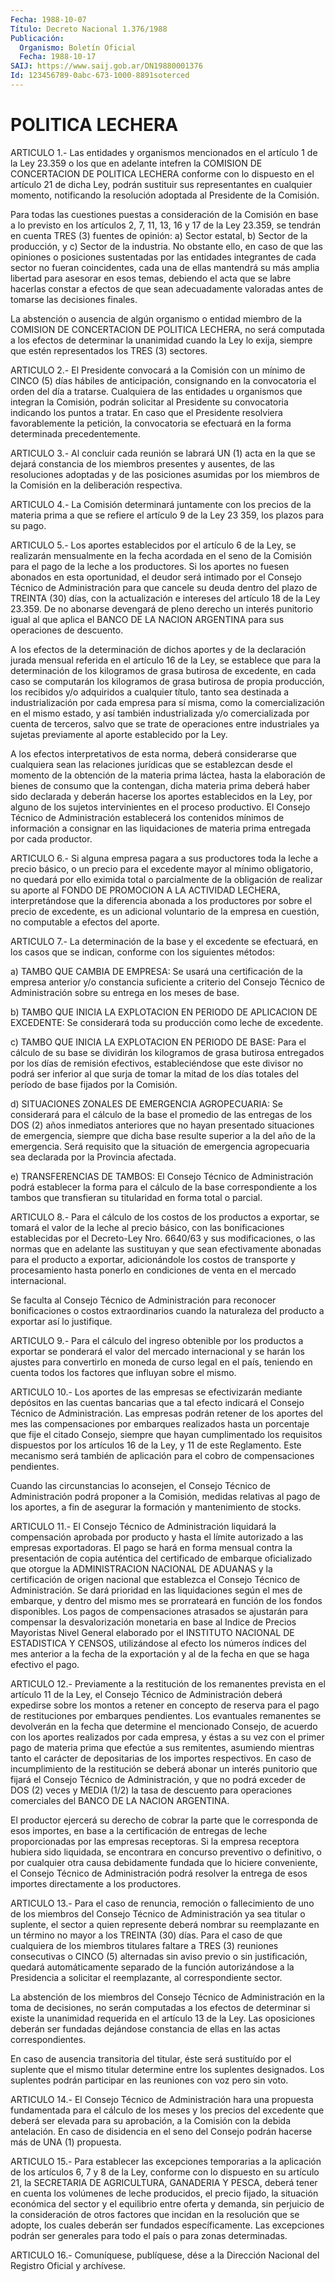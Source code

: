 ```yaml
---
Fecha: 1988-10-07
Título: Decreto Nacional 1.376/1988
Publicación:
  Organismo: Boletín Oficial
  Fecha: 1988-10-17
SAIJ: https://www.saij.gob.ar/DN19880001376
Id: 123456789-0abc-673-1000-8891soterced
---
```

# POLITICA LECHERA

<a id="1"></a>
ARTICULO  1.-  Las  entidades  y  organismos mencionados en el artículo  1  de  la Ley 23.359 o los que en  adelante  intefren  la COMISION  DE CONCERTACION  DE  POLITICA  LECHERA  conforme  con  lo dispuesto en  el  artículo  21  de  dicha Ley, podrán sustituir sus representantes  en  cualquier momento,  notificando  la  resolución adoptada al Presidente de la Comisión.

Para todas las cuestiones  puestas  a  consideración de la Comisión en base a lo previsto en los artículos 2,  7, 11, 13, 16 y 17 de la Ley 23.359, se tendrán en cuenta TRES (3) fuentes  de  opinión:  a) Sector  estatal,  b)  Sector  de  la  producción, y c) Sector de la industria.  No  obstante  ello,  en caso de  que  las  opiniones  o posiciones  sustentadas  por  las  entidades  integrantes  de  cada sector no fueran coincidentes, cada  una  de ellas mantendrá su más amplia libertad para asesorar en esos temas,  debiendo  el acta que se  labre  hacerlas  constar  a  efectos  de que sean adecuadamente valoradas antes de tomarse las decisiones finales.

La abstención o ausencia de algún organismo  o  entidad  miembro de la  COMISION DE CONCERTACION DE POLITICA LECHERA, no será computada a los  efectos  de determinar la unanimidad cuando la Ley lo exija, siempre que estén representados los TRES (3) sectores.

<a id="2"></a>
ARTICULO  2.-  El  Presidente  convocará  a la Comisión con un mínimo  de CINCO (5) días hábiles de anticipación,  consignando  en la convocatoria  el  orden  del  día  a tratarse. Cualquiera de las entidades u organismos que integran la  Comisión,  podrán solicitar al  Presidente  su convocatoria indicando los puntos a  tratar.  En caso que el Presidente  resolviera  favorablemente  la petición, la convocatoria  se efectuará en la forma determinada precedentemente.

<a id="3"></a>
ARTICULO 3.- Al concluir cada reunión se labrará UN (1) acta en la que  se  dejará constancia de los miembros presentes y ausentes, de las resoluciones  adoptadas y de las posiciones asumidas por los miembros de la Comisión en la deliberación respectiva.

<a id="4"></a>
ARTICULO 4.- La Comisión determinará juntamente con los precios de la  materia  prima  a  que se refiere el artículo 9 de la Ley 23 359, los plazos para su pago.

<a id="5"></a>
ARTICULO  5.- Los aportes establecidos por el artículo 6 de la Ley, se realizarán  mensualmente en la fecha acordada en el seno de la Comisión para el pago  de  la  leche  a  los productores. Si los aportes  no  fuesen abonados en esta oportunidad,  el  deudor  será intimado por el  Consejo Técnico de Administración para que cancele su deuda dentro del plazo de TREINTA (30) días, con la actualización e intereses  del  artículo 18 de la Ley 23.359. De no abonarse devengará de pleno derecho  un  interés punitorio igual al que aplica el BANCO DE LA NACION ARGENTINA  para sus operaciones de descuento.

A  los  efectos  de  la  determinación de dichos aportes  y  de  la declaración jurada mensual  referida  en  el artículo 16 de la Ley, se establece que para la determinación de los  kilogramos  de grasa butirosa  de  excedente,  en cada caso se computarán los kilogramos de  grasa  butirosa  de  propia    producción,  los  recibidos  y/o adquiridos a cualquier título, tanto sea destinada a industrialización  por  cada  empresa  para    sí  misma,  como  la comercialización en el mismo estado, y así también  industrializada y/o comercializada por cuenta de terceros, salvo que  se  trate  de operaciones  entre  industriales  ya  sujetas previamente al aporte establecido por la Ley.

A  los efectos interpretativos de esta norma,  deberá  considerarse que  cualquiera  sean  las  relaciones jurídicas que se establezcan desde el momento de la obtención  de la materia prima láctea, hasta la  elaboración  de  bienes  de consumo  que  la  contengan,  dicha materia prima deberá haber sido  declarada  y  deberán  hacerse los aportes   establecidos  en  la  Ley,  por  alguno  de  los  sujetos intervinientes  en  el  proceso  productivo.  El Consejo Técnico de Administración establecerá los contenidos mínimos  de información a consignar en las liquidaciones de materia prima entregada  por cada productor.

<a id="6"></a>
ARTICULO 6.- Si alguna empresa pagara a sus productores toda la leche  a  precio  básico,  o  un  precio para el excedente mayor al mínimo obligatorio, no quedará por ello eximida total o parcialmente de la obligación de realizar  su  aporte  al  FONDO DE PROMOCION    A    LA  ACTIVIDAD  LECHERA,  interpretándose  que  la diferencia abonada  a  los  productores  por  sobre  el  precio  de excedente,  es  un  adicional voluntario de la empresa en cuestión, no computable a efectos del aporte.

<a id="7"></a>
ARTICULO  7.-  La  determinación  de la base y el excedente se efectuará,  en  los  casos  que  se  indican,    conforme  con  los siguientes métodos:

a)  TAMBO QUE CAMBIA DE EMPRESA: Se usará una certificación  de  la empresa  anterior  y/o constancia suficiente a criterio del Consejo Técnico  de  Administración  sobre  su  entrega  en  los  meses  de base.

b) TAMBO QUE INICIA  LA  EXPLOTACION  EN  PERIODO  DE APLICACION DE EXCEDENTE:  Se  considerará  toda  su  producción  como  leche   de excedente.

c)  TAMBO  QUE  INICIA  LA  EXPLOTACION EN PERIODO DE BASE: Para el cálculo de su base se dividirán  los  kilogramos  de grasa butirosa entregados por los días de remisión efectivos, estableciéndose  que este  divisor  no podrá ser inferior al que surja de tomar la mitad de los días totales  del  período  de base fijados por la Comisión.

d) SITUACIONES ZONALES DE EMERGENCIA  AGROPECUARIA:  Se considerará para el cálculo de la base el promedio de las entregas  de  los DOS (2)  años inmediatos anteriores que no hayan presentado situaciones de emergencia,  siempre  que  dicha  base resulte superior a la del año  de  la  emergencia.  Será  requisito  que    la  situación  de emergencia  agropecuaria  sea declarada por la Provincia  afectada.

e) TRANSFERENCIAS DE TAMBOS:  El  Consejo Técnico de Administración podrá establecer la forma para el cálculo de la base correspondiente  a  los tambos que transfieran  su  titularidad  en forma total o parcial.

<a id="8"></a>
ARTICULO  8.- Para el cálculo de los costos de los productos a exportar, se tomará  el valor de la leche al precio básico, con las bonificaciones establecidas  por  el Decreto-Ley Nro. 6640/63 y sus modificaciones, o las normas que en  adelante  las sustituyan y que sean    efectivamente    abonadas  para  el  producto  a  exportar, adicionándole  los  costos  de  transporte  y  procesamiento  hasta ponerlo en condiciones de venta  en  el mercado internacional.

Se  faculta  al  Consejo Técnico de Administración  para  reconocer bonificaciones o costos  extraordinarios  cuando  la naturaleza del producto a exportar así lo justifique.

<a id="9"></a>
ARTICULO  9.-  Para  el  cálculo del ingreso obtenible por los productos a exportar se ponderará el valor del mercado internacional y se harán los ajustes  para convertirlo en moneda de curso legal en el país, teniendo en cuenta  todos  los factores que influyan sobre el mismo.

<a id="10"></a>
ARTICULO  10.-  Los  aportes  de las empresas se efectivizarán mediante  depósitos  en  las cuentas bancarias  que  a  tal  efecto indicará el Consejo Técnico  de Administración. Las empresas podrán retener de los aportes del mes  las  compensaciones  por  embarques realizados hasta un porcentaje que fije el citado Consejo,  siempre que    hayan   cumplimentado  los  requisitos  dispuestos  por  los artículos 16 de  la  Ley,  y 11 de este Reglamento.  Este mecanismo será  también  de  aplicación  para   el  cobro  de  compensaciones pendientes.

Cuando  las  circunstancias lo aconsejen,  el  Consejo  Técnico  de Administración  podrá  proponer a la Comisión, medidas relativas al pago de los aportes, a fin de asegurar la formación y mantenimiento de stocks.

<a id="11"></a>
ARTICULO 11.- El Consejo Técnico de Administración liquidará la compensación  aprobada  por producto y hasta el límite autorizado a las empresas exportadoras.  El pago se hará en forma mensual contra la  presentación de copia auténtica  del  certificado  de  embarque oficializado  que  otorgue  la ADMINISTRACION NACIONAL DE ADUANAS y la  certificación  de origen nacional  que  establezca  el  Consejo Técnico de Administración.  Se  dará prioridad en las liquidaciones según el mes de embarque, y dentro  del mismo mes se prorrateará en función  de  los fondos disponibles. Los  pagos  de  compensaciones atrasados se ajustarán  para compensar la desvalorización monetaria en base al Indice de Precios  Mayoristas  Nivel  General  elaborado por el INSTITUTO NACIONAL DE ESTADISTICA Y CENSOS, utilizándose  al efecto  los  números  índices  del  mes  anterior  a la fecha de la exportación  y  al  de  la fecha en que se haga efectivo  el  pago.

<a id="12"></a>
ARTICULO  12.-  Previamente a la restitución de los remanentes prevista en el artículo  11  de  la  Ley,  el  Consejo  Técnico  de Administración  deberá  expedirse  sobre  los  montos  a retener en concepto  de  reserva  para  el pago de restituciones por embarques pendientes. Los evantuales remanentes  se  devolverán  en  la fecha que  determine  el  mencionado  Consejo, de acuerdo con los aportes realizados por cada empresa, y éstas  a  su  vez con el primer pago de materia prima que efectúe a sus remitentes,  asumiendo  mientras tanto  el carácter de depositarias de los importes respectivos.  En caso de  incumplimiento  de  la  restitución  se  deberá  abonar un interés  punitorio que fijará el Consejo Técnico de Administración, y que no podrá  exceder  de  DOS (2) veces y MEDIA (1/2) la tasa de descuento  para operaciones comerciales  del  BANCO  DE  LA  NACION ARGENTINA.

El productor  ejercerá  su  derecho  de  cobrar  la  parte  que  le corresponda  de  esos  importes,  en  base  a  la  certificación de entregas  de  leche proporcionadas por las empresas receptoras.  Si la empresa receptora  hubiera  sido  liquidada,  se  encontrara  en concurso  preventivo  o  definitivo,  o  por  cualquier  otra causa debidamente fundada que lo hiciere conveniente, el Consejo  Técnico de  Administración  podrá  resolver  la  entrega  de  esos importes directamente a los productores.

<a id="13"></a>
ARTICULO 13.- Para el caso de renuncia, remoción o fallecimiento  de  uno  de  los  miembros  del  Consejo  Técnico de Administración  ya  sea  titular  o  suplente,  el  sector  a quien represente deberá nombrar su reemplazante en un término no mayor  a los  TREINTA  (30)  días.  Para  el  caso  de que cualquiera de los miembros  titulares  faltare  a TRES (3) reuniones  consecutivas  o CINCO (5) alternadas sin aviso  previo o sin justificación, quedará automáticamente  separado  de  la  función    autorizándose   a  la Presidencia    a  solicitar  el  reemplazante,  al  correspondiente sector.

La abstención de los miembros del Consejo Técnico de Administración en  la toma de decisiones, no serán computadas a los efectos de determinar  si  existe  la  unanimidad  requerida  en el artículo  13  de  la  Ley.  Las  oposiciones  deberán  ser fundadas dejándose  constancia de ellas en las actas correspondientes.

En caso de ausencia  transitoria  del titular, éste será sustituído por el suplente que el mismo titular  determine entre los suplentes designados. Los suplentes podrán participar  en  las  reuniones con voz pero sin voto.

<a id="14"></a>
ARTICULO  14.-  El  Consejo Técnico de Administración hara una propuesta fundamentada para  el  cálculo de los meses y los precios del  excedente que deberá ser elevada  para  su  aprobación,  a  la Comisión  con  la  debida  antelación.  En caso de disidencia en el seno  del  Consejo  podrán  hacerse  más  de  UNA   (1)  propuesta.

<a id="15"></a>
ARTICULO 15.- Para establecer las excepciones temporarias a la aplicación  de  los  artículos  6, 7 y 8 de la Ley, conforme con lo dispuesto  en  su  artículo  21,  la  SECRETARIA   DE  AGRICULTURA, GANADERIA  Y PESCA, deberá tener en cuenta los volúmenes  de  leche producidos,  el  precio fijado, la situación económica del sector y el  equilibrio  entre   oferta  y  demanda,  sin  perjuicio  de  la consideración de otros factores  que  incidan  en la resolución que se  adopte,  los  cuales deberán ser fundados específicamente.  Las excepciones podrán  ser  generales  para  todo el país o para zonas determinadas.

<a id="16"></a>
ARTICULO  16.-  Comuníquese,  publíquese,  dése a la Dirección Nacional del Registro Oficial y archívese.